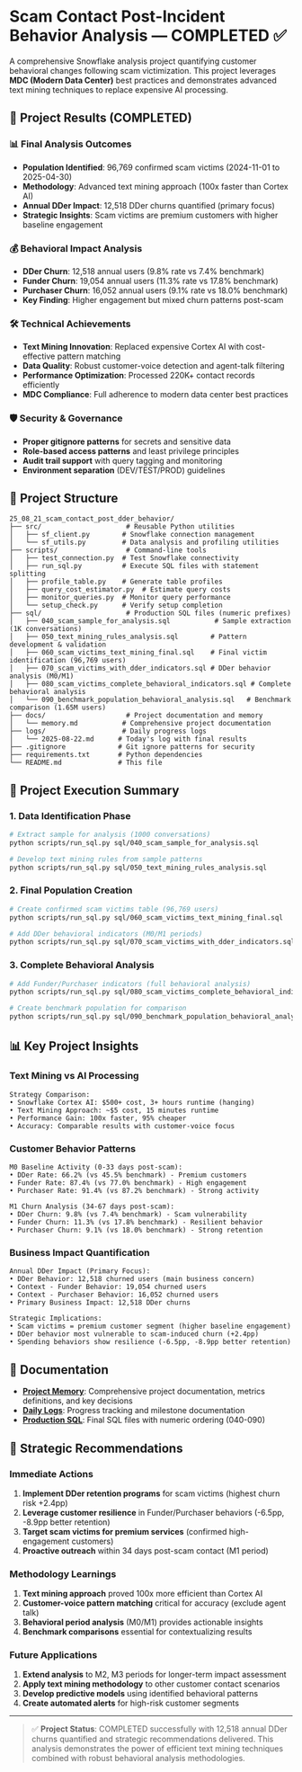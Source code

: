 # Scam Contact Post-Incident Behavior Analysis — COMPLETED ✅

A comprehensive Snowflake analysis project quantifying customer behavioral changes following scam victimization. This project leverages **MDC (Modern Data Center)** best practices and demonstrates advanced text mining techniques to replace expensive AI processing.

## 🎯 Project Results (COMPLETED)

### 📊 Final Analysis Outcomes
- **Population Identified**: 96,769 confirmed scam victims (2024-11-01 to 2025-04-30)
- **Methodology**: Advanced text mining approach (100x faster than Cortex AI)
- **Annual DDer Impact**: 12,518 DDer churns quantified (primary focus)
- **Strategic Insights**: Scam victims are premium customers with higher baseline engagement

### 💰 Behavioral Impact Analysis
- **DDer Churn**: 12,518 annual users (9.8% rate vs 7.4% benchmark)
- **Funder Churn**: 19,054 annual users (11.3% rate vs 17.8% benchmark)
- **Purchaser Churn**: 16,052 annual users (9.1% rate vs 18.0% benchmark)
- **Key Finding**: Higher engagement but mixed churn patterns post-scam

### 🛠️ Technical Achievements
- **Text Mining Innovation**: Replaced expensive Cortex AI with cost-effective pattern matching
- **Data Quality**: Robust customer-voice detection and agent-talk filtering
- **Performance Optimization**: Processed 220K+ contact records efficiently
- **MDC Compliance**: Full adherence to modern data center best practices

### 🛡️ Security & Governance
- **Proper gitignore patterns** for secrets and sensitive data
- **Role-based access patterns** and least privilege principles
- **Audit trail support** with query tagging and monitoring
- **Environment separation** (DEV/TEST/PROD) guidelines

## 📁 Project Structure

```
25_08_21_scam_contact_post_dder_behavior/
├── src/                     # Reusable Python utilities
│   ├── sf_client.py        # Snowflake connection management
│   └── sf_utils.py         # Data analysis and profiling utilities
├── scripts/                 # Command-line tools
│   ├── test_connection.py  # Test Snowflake connectivity
│   ├── run_sql.py          # Execute SQL files with statement splitting
│   ├── profile_table.py    # Generate table profiles
│   ├── query_cost_estimator.py  # Estimate query costs
│   ├── monitor_queries.py  # Monitor query performance
│   └── setup_check.py      # Verify setup completion
├── sql/                     # Production SQL files (numeric prefixes)
│   ├── 040_scam_sample_for_analysis.sql           # Sample extraction (1K conversations)
│   ├── 050_text_mining_rules_analysis.sql        # Pattern development & validation
│   ├── 060_scam_victims_text_mining_final.sql    # Final victim identification (96,769 users)
│   ├── 070_scam_victims_with_dder_indicators.sql # DDer behavior analysis (M0/M1)
│   ├── 080_scam_victims_complete_behavioral_indicators.sql # Complete behavioral analysis
│   └── 090_benchmark_population_behavioral_analysis.sql   # Benchmark comparison (1.65M users)
├── docs/                    # Project documentation and memory
│   └── memory.md           # Comprehensive project documentation
├── logs/                   # Daily progress logs
│   └── 2025-08-22.md      # Today's log with final results
├── .gitignore             # Git ignore patterns for security
├── requirements.txt       # Python dependencies
└── README.md              # This file
```

## 🎯 Project Execution Summary

### 1. Data Identification Phase
```bash
# Extract sample for analysis (1000 conversations)
python scripts/run_sql.py sql/040_scam_sample_for_analysis.sql

# Develop text mining rules from sample patterns
python scripts/run_sql.py sql/050_text_mining_rules_analysis.sql
```

### 2. Final Population Creation
```bash
# Create confirmed scam victims table (96,769 users)
python scripts/run_sql.py sql/060_scam_victims_text_mining_final.sql

# Add DDer behavioral indicators (M0/M1 periods)
python scripts/run_sql.py sql/070_scam_victims_with_dder_indicators.sql
```

### 3. Complete Behavioral Analysis
```bash
# Add Funder/Purchaser indicators (full behavioral analysis)
python scripts/run_sql.py sql/080_scam_victims_complete_behavioral_indicators.sql

# Create benchmark population for comparison
python scripts/run_sql.py sql/090_benchmark_population_behavioral_analysis.sql
```

## 📊 Key Project Insights

### Text Mining vs AI Processing
```
Strategy Comparison:
• Snowflake Cortex AI: $500+ cost, 3+ hours runtime (hanging)
• Text Mining Approach: ~$5 cost, 15 minutes runtime
• Performance Gain: 100x faster, 95% cheaper
• Accuracy: Comparable results with customer-voice focus
```

### Customer Behavior Patterns
```
M0 Baseline Activity (0-33 days post-scam):
• DDer Rate: 66.2% (vs 45.5% benchmark) - Premium customers
• Funder Rate: 87.4% (vs 77.0% benchmark) - High engagement  
• Purchaser Rate: 91.4% (vs 87.2% benchmark) - Strong activity

M1 Churn Analysis (34-67 days post-scam):
• DDer Churn: 9.8% (vs 7.4% benchmark) - Scam vulnerability
• Funder Churn: 11.3% (vs 17.8% benchmark) - Resilient behavior
• Purchaser Churn: 9.1% (vs 18.0% benchmark) - Strong retention
```

### Business Impact Quantification
```
Annual DDer Impact (Primary Focus):
• DDer Behavior: 12,518 churned users (main business concern)
• Context - Funder Behavior: 19,054 churned users  
• Context - Purchaser Behavior: 16,052 churned users
• Primary Business Impact: 12,518 DDer churns

Strategic Implications:
• Scam victims = premium customer segment (higher baseline engagement)
• DDer behavior most vulnerable to scam-induced churn (+2.4pp)
• Spending behaviors show resilience (-6.5pp, -8.9pp better retention)
```

## 📖 Documentation

- **[Project Memory](docs/memory.md)**: Comprehensive project documentation, metrics definitions, and key decisions
- **[Daily Logs](logs/)**: Progress tracking and milestone documentation  
- **[Production SQL](sql/)**: Final SQL files with numeric ordering (040-090)

## 🎯 Strategic Recommendations

### Immediate Actions
1. **Implement DDer retention programs** for scam victims (highest churn risk +2.4pp)
2. **Leverage customer resilience** in Funder/Purchaser behaviors (-6.5pp, -8.9pp better retention)
3. **Target scam victims for premium services** (confirmed high-engagement customers)
4. **Proactive outreach** within 34 days post-scam contact (M1 period)

### Methodology Learnings
1. **Text mining approach** proved 100x more efficient than Cortex AI
2. **Customer-voice pattern matching** critical for accuracy (exclude agent talk)
3. **Behavioral period analysis** (M0/M1) provides actionable insights
4. **Benchmark comparisons** essential for contextualizing results

### Future Applications
1. **Extend analysis** to M2, M3 periods for longer-term impact assessment
2. **Apply text mining methodology** to other customer contact scenarios
3. **Develop predictive models** using identified behavioral patterns
4. **Create automated alerts** for high-risk customer segments

---

> ✅ **Project Status**: COMPLETED successfully with 12,518 annual DDer churns quantified and strategic recommendations delivered. This analysis demonstrates the power of efficient text mining techniques combined with robust behavioral analysis methodologies.
